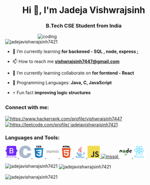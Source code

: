 <h1 align="center">Hi 👋, I'm Jadeja Vishwrajsinh</h1>
<h3 align="center">B.Tech CSE Student from India</h3>

<img align="right" alt="coding" width="400" src="https://media.giphy.com/media/v1.Y2lkPTc5MGI3NjExN3NsaGd2aGJ3NWNvcmpra3ZhMHRqeXM2eHk2bzFwdG5jbHd5ZzVobCZlcD12MV9naWZzX3NlYXJjaCZjdD1n/RbDKaczqWovIugyJmW/giphy.gif"/>

<p align="left"> <img src="https://komarev.com/ghpvc/?username=jadejavishwrajsinh7421&label=Profile%20views&color=0e75b6&style=flat" alt="jadejavishwrajsinh7421" /> </p>

- 🔭 I’m currently learning **for backened - SQL , node, express ;**

- 📫 How to reach me **vishwrajsinh7447@gmail.com**

- 🌱 I’m currently learning collaborate on **for forntend - React**

- 🧠 Programming Languages: **Java, C, JavaScript**

- ⚡ Fun fact **improving logic structures**

<h3 align="left">Connect with me:</h3>
<p align="left">
<a href="https://www.hackerrank.com/https://www.hackerrank.com/profile/vishwrajsinh7447" target="blank"><img align="center" src="https://raw.githubusercontent.com/rahuldkjain/github-profile-readme-generator/master/src/images/icons/Social/hackerrank.svg" alt="https://www.hackerrank.com/profile/vishwrajsinh7447" height="30" width="40" /></a>
<a href="https://www.leetcode.com/https://leetcode.com/profile/ jadejavishwrajsinh7421" target="blank"><img align="center" src="https://raw.githubusercontent.com/rahuldkjain/github-profile-readme-generator/master/src/images/icons/Social/leet-code.svg" alt="https://leetcode.com/profile/ jadejavishwrajsinh7421" height="30" width="40" /></a>
</p>

<h3 align="left">Languages and Tools:</h3>
<p align="left"> <a href="https://getbootstrap.com" target="_blank" rel="noreferrer"> <img src="https://raw.githubusercontent.com/devicons/devicon/master/icons/bootstrap/bootstrap-plain-wordmark.svg" alt="bootstrap" width="40" height="40"/> </a> <a href="https://www.cprogramming.com/" target="_blank" rel="noreferrer"> <img src="https://raw.githubusercontent.com/devicons/devicon/master/icons/c/c-original.svg" alt="c" width="40" height="40"/> </a> <a href="https://www.w3schools.com/css/" target="_blank" rel="noreferrer"> <img src="https://raw.githubusercontent.com/devicons/devicon/master/icons/css3/css3-original-wordmark.svg" alt="css3" width="40" height="40"/> </a> <a href="https://expressjs.com" target="_blank" rel="noreferrer"> <img src="https://raw.githubusercontent.com/devicons/devicon/master/icons/express/express-original-wordmark.svg" alt="express" width="40" height="40"/> </a> <a href="https://www.w3.org/html/" target="_blank" rel="noreferrer"> <img src="https://raw.githubusercontent.com/devicons/devicon/master/icons/html5/html5-original-wordmark.svg" alt="html5" width="40" height="40"/> </a> <a href="https://www.java.com" target="_blank" rel="noreferrer"> <img src="https://raw.githubusercontent.com/devicons/devicon/master/icons/java/java-original.svg" alt="java" width="40" height="40"/> </a> <a href="https://developer.mozilla.org/en-US/docs/Web/JavaScript" target="_blank" rel="noreferrer"> <img src="https://raw.githubusercontent.com/devicons/devicon/master/icons/javascript/javascript-original.svg" alt="javascript" width="40" height="40"/> </a> <a href="https://www.microsoft.com/en-us/sql-server" target="_blank" rel="noreferrer"> <img src="https://www.svgrepo.com/show/303229/microsoft-sql-server-logo.svg" alt="mssql" width="40" height="40"/> </a> <a href="https://nodejs.org" target="_blank" rel="noreferrer"> <img src="https://raw.githubusercontent.com/devicons/devicon/master/icons/nodejs/nodejs-original-wordmark.svg" alt="nodejs" width="40" height="40"/> </a> <a href="https://reactjs.org/" target="_blank" rel="noreferrer"> <img src="https://raw.githubusercontent.com/devicons/devicon/master/icons/react/react-original-wordmark.svg" alt="react" width="40" height="40"/> </a> </p>

<p><img align="left" src="https://github-readme-stats.vercel.app/api/top-langs?username=jadejavishwrajsinh7421&show_icons=true&locale=en&layout=compact" alt="jadejavishwrajsinh7421" /></p>

<p>&nbsp;<img align="center" src="https://github-readme-stats.vercel.app/api?username=jadejavishwrajsinh7421&show_icons=true&locale=en" alt="jadejavishwrajsinh7421" /></p>

<p><img align="center" src="https://github-readme-streak-stats.herokuapp.com/?user=jadejavishwrajsinh7421&" alt="jadejavishwrajsinh7421" /></p>
